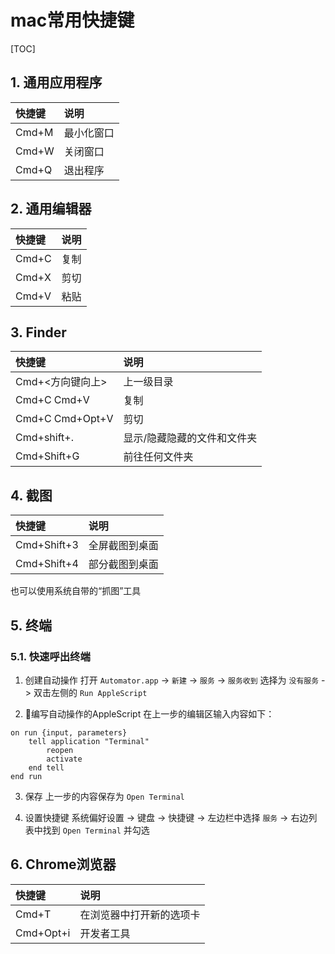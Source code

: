 # mac常用快捷键

[TOC]

## 1. 通用应用程序

| 快捷键 | 说明       |
|:-------|:-----------|
| Cmd+M  | 最小化窗口 |
| Cmd+W  | 关闭窗口   |
| Cmd+Q  | 退出程序   |

## 2. 通用编辑器

| 快捷键 | 说明 |
|:-------|:-----|
| Cmd+C  | 复制 |
| Cmd+X  | 剪切 |
| Cmd+V  | 粘贴 |

## 3. Finder

| 快捷键           | 说明                        |
|:-----------------|:----------------------------|
| Cmd+<方向键向上> | 上一级目录                  |
| Cmd+C Cmd+V      | 复制                        |
| Cmd+C Cmd+Opt+V  | 剪切                        |
| Cmd+shift+.      | 显示/隐藏隐藏的文件和文件夹 |
| Cmd+Shift+G      | 前往任何文件夹              |

## 4. 截图

| 快捷键      | 说明           |
|:------------|:---------------|
| Cmd+Shift+3 | 全屏截图到桌面 |
| Cmd+Shift+4 | 部分截图到桌面 |

也可以使用系统自带的“抓图”工具

## 5. 终端

### 5.1. 快速呼出终端

1. 创建自动操作
 打开 ```Automator.app``` -> ```新建``` -> ```服务``` -> ```服务收到``` 选择为 ```没有服务``` -> 双击左侧的 ```Run AppleScript```

2. 编写自动操作的AppleScript
 在上一步的编辑区输入内容如下：

 ```AppleScript
 on run {input, parameters}
     tell application "Terminal"
         reopen
         activate
     end tell
 end run
 ```

3. 保存
 上一步的内容保存为 ```Open Terminal```

4. 设置快捷键
 系统偏好设置 -> 键盘 -> 快捷键 -> 左边栏中选择 ```服务``` -> 右边列表中找到 ```Open Terminal``` 并勾选

## 6. Chrome浏览器

| 快捷键    | 说明                     |
|:----------|:-------------------------|
| Cmd+T     | 在浏览器中打开新的选项卡 |
| Cmd+Opt+i | 开发者工具               |
